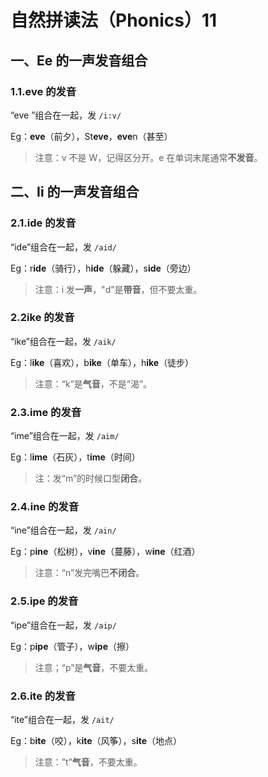 # 自然拼读法（Phonics）11

## 一、Ee 的一声发音组合

### 1.1.eve 的发音

“eve ”组合在一起，发 `/i:v/`

Eg：**eve**（前夕），St**eve**，**eve**n（甚至）

> 注意：v 不是 W，记得区分开。e 在单词末尾通常**不发音**。

## 二、Ii 的一声发音组合

### 2.1.ide 的发音

“ide”组合在一起，发 `/aid/`

Eg：r**ide**（骑行），h**ide**（躲藏），s**ide**（旁边）

> 注意：i 发**一声**，"d”是**带音**，但不要太重。

### 2.2ike 的发音

“ike”组合在一起，发 `/aik/`

Eg：l**ike**（喜欢），b**ike**（单车），h**ike**（徒步）

> 注意：“k”是**气音**，不是“渴”。

### 2.3.ime 的发音

“ime”组合在一起，发 `/aim/`

Eg：l**ime**（石灰），t**ime**（时间）

> 注：发“m”的时候口型**闭合**。

### 2.4.ine 的发音

“ine”组合在一起，发 `/ain/`

Eg：p**ine**（松树），v**ine**（蔓藤），w**ine**（红酒）

> 注意：“n”发完嘴巴**不闭合**。

### 2.5.ipe 的发音

“ipe”组合在一起，发 `/aip/`

Eg：p**ipe**（管子），w**ipe**（擦）

> 注意；“p”是**气音**，不要太重。

### 2.6.ite 的发音

“ite”组合在一起，发 `/ait/`

Eg：b**ite**（咬），k**ite**（风筝），s**ite**（地点）

> 注意：”t”**气音**，不要太重。
